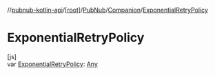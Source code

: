 //[pubnub-kotlin-api](../../../../index.md)/[[root]](../../index.md)/[PubNub](../index.md)/[Companion](index.md)/[ExponentialRetryPolicy](-exponential-retry-policy.md)

# ExponentialRetryPolicy

[js]\
var [ExponentialRetryPolicy](-exponential-retry-policy.md): [Any](https://kotlinlang.org/api/core/kotlin-stdlib/kotlin/-any/index.html)
